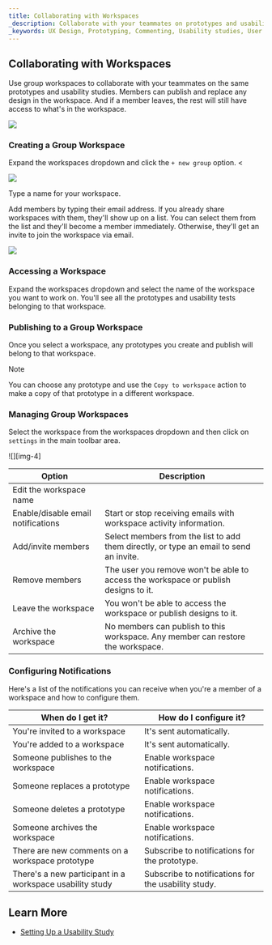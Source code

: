 ```yaml
---
title: Collaborating with Workspaces
_description: Collaborate with your teammates on prototypes and usability studies using group workspaces.
_keywords: UX Design, Prototyping, Commenting, Usability studies, User testing
---
```


##  Collaborating with Workspaces

Use group workspaces to collaborate with your teammates on the same prototypes and usability studies. Members can publish and replace any design in the workspace. And if a member leaves, the rest will still have access to what's in the workspace.

![][img-1]
<Br/>


### Creating a Group Workspace

Expand the workspaces dropdown and click the `+ new group` option. <

![][img-2]
<Br/>

Type a name for your workspace. 

Add members by typing their email address. 
If you already share workspaces with them, they'll show up on a list. You can select them from the list and they'll become a member immediately. Otherwise, they'll get an invite to join the workspace via email.

![][img-3]
<Br/>


### Accessing a Workspace

Expand the workspaces dropdown and select the name of the workspace you want to work on.
You'll see all the prototypes and usability tests belonging to that workspace.


### Publishing to a Group Workspace

Once you select a workspace, any prototypes you create and publish will belong to that workspace. 

> [!Note]
>You can choose any prototype and use the `Copy to workspace` action to make a copy of that prototype in a different workspace.

### Managing Group Workspaces

Select the workspace from the workspaces dropdown and then click on `settings` in the main toolbar area.

![][img-4]
<Br/>


Option | Description |
------------- | -------------
Edit the workspace name | 
Enable/disable email notifications | Start or stop receiving emails with workspace activity information.
Add/invite members | Select members from the list to add them directly, or type an email to send an invite.
Remove members | The user you remove won't be able to access the workspace or publish designs to it.
Leave the workspace | You won't be able to access the workspace or publish designs to it.
Archive the workspace | No members can publish to this workspace. Any member can restore the workspace.

### Configuring Notifications

Here's a list of the notifications you can receive when you're a member of a workspace and how to configure them.

When do I get it? | How do I configure it? 
------------- | -------------
You're invited to a workspace | It's sent automatically. 
You're added to a workspace |  It's sent automatically.
Someone publishes to the workspace | Enable workspace notifications.
Someone replaces a prototype | Enable workspace notifications.
Someone deletes a prototype | Enable workspace notifications.
Someone archives the workspace | Enable workspace notifications.
There are new comments on a workspace prototype | Subscribe to notifications for the prototype.
There's a new participant in a workspace usability study | Subscribe to notifications for the usability study.

##  Learn More

* [Setting Up a Usability Study][topic-1]


[a-1]: #creating-a-group-workspace
[a-2]: #accessing-a-workspace
[a-3]: #publishing-to-a-group-workspace
[a-4]: #managing-group-workspaces
[a-5]: #configuring-notifications

[topic-1]: setting-up-a-usability-study.md

[img-1]: ../images/collaborating_with_group_workspaces_1.png
[img-2]: ../images/collaborating_with_group_workspaces_2.png
[img-3]: ../images/collaborating_with_group_workspaces_3.png
[img-3]: ../images/collaborating_with_group_workspaces_4.png